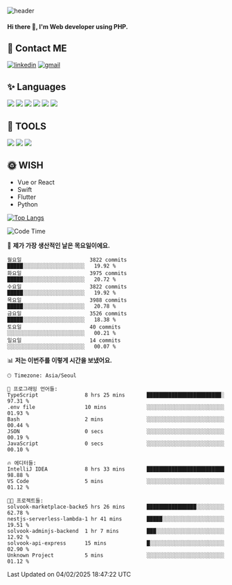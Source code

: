 ![header](https://capsule-render.vercel.app/api?type=waving&color=auto&height=300&section=header&text=Elin&fontSize=90&animation=twinkling)

#### Hi there 👋, I'm <b>Web developer</b> using PHP. ####

<!--
- 🔭 I’m currently working on Uniwill
- 🌱 I’m currently learning Vue or React or Python.
-->

<!---#### I am PHP developer --->

## 💌 Contact ME ###
[<img src='https://img.shields.io/badge/-EunjiKo-%230A66C2?style=flat-square&logo=LinkedIn&logoColor=white' alt='linkedin'>](https://www.linkedin.com/in/https://www.linkedin.com/in/eunji-ko-00a907164//)  [<img src='https://img.shields.io/badge/-einee214%40gmail.com-%23EA4335?style=flat-square&logo=Gmail&logoColor=white' alt='gmail'>](einee214@gmail.com)  


## ✨ Languages
<img src='https://img.shields.io/badge/-PHP-%23777BB4?style=for-the-badge&logo=PHP&logoColor=white'> <img src='https://img.shields.io/badge/-Laravel-%23FF2D20?style=for-the-badge&logo=Laravel&logoColor=white'> <img src='https://img.shields.io/badge/Jquery-%230769AD?style=for-the-badge&logo=Jquery&logoColor=white'> <img src='https://img.shields.io/badge/CSS3-%231572B6?style=for-the-badge&logo=CSS3&logoColor=white'> <img src='https://img.shields.io/badge/Bootstrap-%237952B3?style=for-the-badge&logo=Bootstrap&logoColor=white' > <img src='https://img.shields.io/badge/MySQL-%234479A1?style=for-the-badge&logo=MySQL&logoColor=white' >

## 🌷 TOOLS
<img src='https://img.shields.io/badge/PHPSTORM-%23000000?style=for-the-badge&logo=PhpStorm&logoColor=white' > <img src='https://img.shields.io/badge/GitLab-%23FCA121?style=for-the-badge&logo=GitLab&logoColor=white' > <img src='https://img.shields.io/badge/GitHub-%23181717?style=for-the-badge&logo=GitHub&logoColor=white'>


## 🌞 WISH
- Vue or React
- Swift
- Flutter
- Python


[![Top Langs](https://github-readme-stats.vercel.app/api/top-langs/?username=ein214&layout=compact)](https://github.com/anuraghazra/github-readme-stats)

<!--START_SECTION:waka-->
![Code Time](http://img.shields.io/badge/Code%20Time-4%2C023%20hrs%2035%20mins-blue)

📅 **제가 가장 생산적인 날은 목요일이에요.** 

```text
월요일                      3822 commits        █████░░░░░░░░░░░░░░░░░░░░   19.92 % 
화요일                      3975 commits        █████░░░░░░░░░░░░░░░░░░░░   20.72 % 
수요일                      3822 commits        █████░░░░░░░░░░░░░░░░░░░░   19.92 % 
목요일                      3988 commits        █████░░░░░░░░░░░░░░░░░░░░   20.78 % 
금요일                      3526 commits        █████░░░░░░░░░░░░░░░░░░░░   18.38 % 
토요일                      40 commits          ░░░░░░░░░░░░░░░░░░░░░░░░░   00.21 % 
일요일                      14 commits          ░░░░░░░░░░░░░░░░░░░░░░░░░   00.07 % 
```


📊 **저는 이번주를 이렇게 시간을 보냈어요.** 

```text
🕑︎ Timezone: Asia/Seoul

💬 프로그래밍 언어들: 
TypeScript               8 hrs 25 mins       ████████████████████████░   97.31 % 
.env file                10 mins             ░░░░░░░░░░░░░░░░░░░░░░░░░   01.93 % 
Bash                     2 mins              ░░░░░░░░░░░░░░░░░░░░░░░░░   00.44 % 
JSON                     0 secs              ░░░░░░░░░░░░░░░░░░░░░░░░░   00.19 % 
JavaScript               0 secs              ░░░░░░░░░░░░░░░░░░░░░░░░░   00.10 % 

🔥 에디터들: 
IntelliJ IDEA            8 hrs 33 mins       █████████████████████████   98.88 % 
VS Code                  5 mins              ░░░░░░░░░░░░░░░░░░░░░░░░░   01.12 % 

🐱‍💻 프로젝트들: 
solvook-marketplace-backe5 hrs 26 mins       ████████████████░░░░░░░░░   62.78 % 
nestjs-serverless-lambda-1 hr 41 mins        █████░░░░░░░░░░░░░░░░░░░░   19.51 % 
solvook-adminjs-backend  1 hr 7 mins         ███░░░░░░░░░░░░░░░░░░░░░░   12.92 % 
solvook-api-express      15 mins             █░░░░░░░░░░░░░░░░░░░░░░░░   02.90 % 
Unknown Project          5 mins              ░░░░░░░░░░░░░░░░░░░░░░░░░   01.12 % 
```


 Last Updated on 04/02/2025 18:47:22 UTC
<!--END_SECTION:waka-->

<!---![GitHub stats](https://github-readme-stats.vercel.app/api?username=ein214&show_icons=true&theme=dracula)  --->



